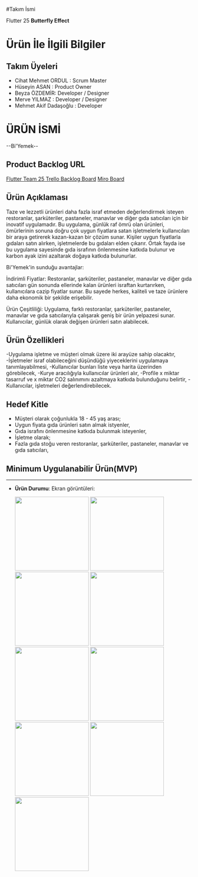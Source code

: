 #Takım İsmi 

Flutter 25 **Butterfly Effect**

# Ürün İle İlgili Bilgiler

## Takım Üyeleri

- Cihat Mehmet ORDUL : Scrum Master
- Hüseyin ASAN : Product Owner
- Beyza ÖZDEMİR: Developer / Designer
- Merve YILMAZ : Developer / Designer
- Mehmet Akif Dadaşoğlu : Developer 

# ÜRÜN İSMİ
--Bi'Yemek--

## Product Backlog URL

[Flutter Team 25 Trello Backlog Board](https://trello.com/b/fQxinykx/f-25-bootcamp)
[Miro  Board]([https://miro.com/app/board/uXjVMVPsx2o=/?share_link_id=556679816524](https://miro.com/app/board/uXjVOnzORQw=/))

## Ürün Açıklaması
Taze ve lezzetli ürünleri daha fazla israf etmeden değerlendirmek isteyen restoranlar, şarküteriler, pastaneler, manavlar ve diğer gıda satıcıları için bir inovatif uygulamadır. Bu uygulama, günlük raf ömrü olan ürünleri, ömürlerinin sonuna doğru çok uygun fiyatlara satan işletmelerle kullanıcıları bir araya getirerek kazan-kazan bir çözüm sunar. Kişiler uygun fiyatlarla gıdaları satın alırken, işletmelerde bu gıdaları elden çıkarır. Ortak fayda ise bu uygulama sayesinde gıda israfının önlenmesine katkıda bulunur ve karbon ayak izini azaltarak doğaya katkıda bulunurlar.

Bi'Yemek'in sunduğu avantajlar:

İndirimli Fiyatlar: Restoranlar, şarküteriler, pastaneler, manavlar ve diğer gıda satıcıları gün sonunda ellerinde kalan ürünleri israftan kurtarırken, kullanıcılara cazip fiyatlar sunar. Bu sayede herkes, kaliteli ve taze ürünlere daha ekonomik bir şekilde erişebilir.

Ürün Çeşitliliği: Uygulama, farklı restoranlar, şarküteriler, pastaneler, manavlar ve gıda satıcılarıyla çalışarak geniş bir ürün yelpazesi sunar. Kullanıcılar, günlük olarak değişen ürünleri satın alabilecek.

## Ürün Özellikleri
-Uygulama işletme ve müşteri olmak üzere iki arayüze sahip olacaktır,
-İşletmeler israf olabileceğini düşündüğü yiyeceklerini uygulamaya tanımlayabilmesi,
-Kullanıcılar bunları liste veya harita üzerinden görebilecek,
-Kurye aracılığıyla kullanıcılar ürünleri alır,
-Profile x miktar tasarruf ve x miktar CO2 salınımını azaltmaya katkıda bulunduğunu belirtir,
-Kullanıcılar, işletmeleri değerlendirebilecek.

## Hedef Kitle

- Müşteri olarak çoğunlukla 18 - 45 yaş arası;
- Uygun fiyata gıda ürünleri satın almak istyenler,
- Gıda israfını önlenmesine katkıda bulunmak isteyenler,
- İşletme olarak;
- Fazla gıda stoğu veren restoranlar, şarküteriler, pastaneler, manavlar ve gıda satıcıları,

## Minimum Uygulanabilir Ürün(MVP)



---


- **Ürün Durumu**: Ekran görüntüleri:

  <img src="https://github.com/huseyinasan/appjam/blob/master/assets/demo/ss1.png?raw=true" width="200">
  <img src="https://github.com/huseyinasan/appjam/blob/master/assets/demo/ss2.png?raw=true" width="200">
  <img src="https://github.com/huseyinasan/appjam/blob/master/assets/demo/ss3.png?raw=true" width="200">
  <img src="https://github.com/huseyinasan/appjam/blob/master/assets/demo/ss4.png?raw=true" width="200">
  <img src="https://github.com/huseyinasan/appjam/blob/master/assets/demo/ss5.png?raw=true" width="200">
  <img src="https://github.com/huseyinasan/appjam/blob/master/assets/demo/ss6.png?raw=true" width="200">
  <img src="https://github.com/huseyinasan/appjam/blob/master/assets/demo/ss7.png?raw=true" width="200">
  <img src="https://github.com/huseyinasan/appjam/blob/master/assets/demo/ss8.png?raw=true" width="200">
  <img src="https://github.com/huseyinasan/appjam/blob/master/assets/demo/ss9.png?raw=true" width="200">





